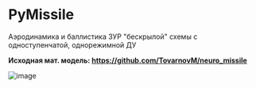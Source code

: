 # PyMissile

Аэродинамика и баллистика ЗУР "бескрылой"  схемы с одноступенчатой, однорежимной ДУ

**Исходная мат. модель: https://github.com/TovarnovM/neuro_missile**

![image](https://user-images.githubusercontent.com/70746078/117541848-86159180-b01e-11eb-8d95-b1e8c5557efc.png)
